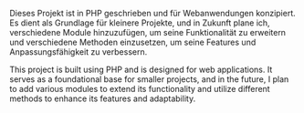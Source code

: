 Dieses Projekt ist in PHP geschrieben und für Webanwendungen konzipiert. Es dient als Grundlage für kleinere Projekte, und in Zukunft plane ich, verschiedene Module hinzuzufügen, um seine Funktionalität zu erweitern und verschiedene Methoden einzusetzen, um seine Features und Anpassungsfähigkeit zu verbessern.

This project is built using PHP and is designed for web applications. It serves as a foundational base for smaller projects, and in the future, I plan to add various modules to extend its functionality and utilize different methods to enhance its features and adaptability.




